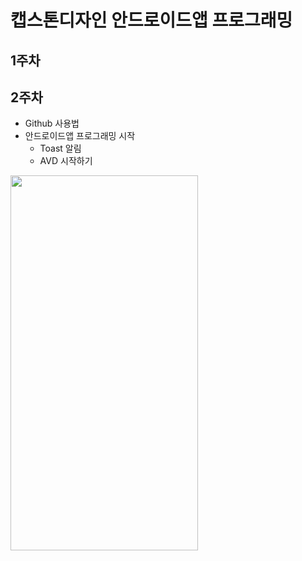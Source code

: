 # 캡스톤디자인 안드로이드앱 프로그래밍

## 1주차

## 2주차
  - Github 사용법
  - 안드로이드앱 프로그래밍 시작
    - Toast 알림
    - AVD 시작하기

<img width = "300" height = "600" src = "./png/2주차출석과제.png"></img>
